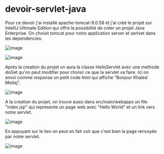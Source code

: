 # devoir-servlet-java

Pour ce devoir j'ai installé apache-tomcat-9.0.58 et j'ai créé le projet sur IntelliJ Ultimate Edition qui offre la possibilité de créer un projet Java Enterprise.
On choisit tomcat pour notre application server et serlvet dans les dependencies.

![image](https://user-images.githubusercontent.com/89912488/152582869-c81bc005-1e76-40f6-83a5-de762025edd3.png)


![image](https://user-images.githubusercontent.com/89912488/152583130-f1a7af13-3e70-4ad0-8aa9-6b04c276d656.png)


Après la creation du projet on aura la classe HelloServlet avec une methode doGet qu'on peut modifier pour choisir ce que la servlet va faire. Ici on envoi comme response un petit code html qui affiche "Bonjour Khaled Metlej".

![image](https://user-images.githubusercontent.com/89912488/152584220-767515b8-cac7-4441-ac96-11d81104e3f7.png)

A la creation du projet, on trouve aussi dans src/main/webapps un file "index.jsp" qui represente un page web avec "Hello World" et un link vers notre servlet.

![image](https://user-images.githubusercontent.com/89912488/152584942-4a7c8984-5dfc-4893-97e9-29bc25e725ec.png)

En appuyant sur le lien on peut en fait voir que c'est bien la page renvoyée par notre servlet.

![image](https://user-images.githubusercontent.com/89912488/152585121-8d23b2f7-b1ee-4546-b3a7-af2fbe2aaab0.png)

